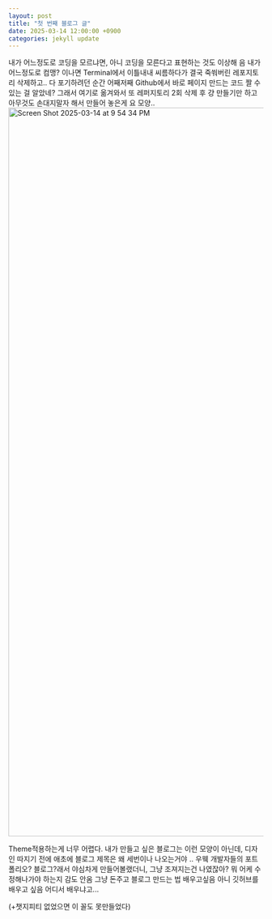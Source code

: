 ```yaml
---
layout: post
title: "첫 번째 블로그 글"
date: 2025-03-14 12:00:00 +0900
categories: jekyll update
---
```


내가 어느정도로 코딩을 모르냐면, 아니 코딩을 모른다고 표현하는 것도 이상해
음 내가 어느정도로 컴맹? 이나면 Terminal에서 이틀내내 씨름하다가 결국 죽쒀버린 레포지토리 삭제하고..
다 포기하려던 순간 어째저째 Github에서 바로 페이지 만드는 코드 짤 수 있는 걸 알았네? 
그래서 여기로 옮겨와서 또 레퍼지토리 2회 삭제 후 걍 만들기만 하고 아무것도 손대지말자 해서 만들어 놓은게 요 모양..
<img width="1440" alt="Screen Shot 2025-03-14 at 9 54 34 PM" src="https://github.com/user-attachments/assets/c1a13291-6fde-420d-8779-0f29eceda452" />

Theme적용하는게 너무 어렵다. 내가 만들고 싶은 블로그는 이런 모양이 아닌데,
디자인 따지기 전에 애초에 블로그 제목은 왜 세번이나 나오는거야 .. 우웩
개발자들의 포트폴리오? 블로그?래서 야심차게 만들어볼랬더니, 그냥 조져지는건 나였잖아? 
뭐 어케 수정해나가야 하는지 감도 안옴
그냥 돈주고 블로그 만드는 법 배우고싶음 아니 깃허브를 배우고 싶음 
어디서 배우냐고...

 (+챗지피티 없었으면 이 꼴도 못만들었다)

